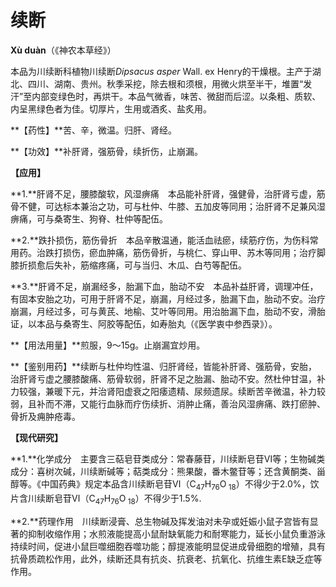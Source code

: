 # 续断

**Xù duàn**（《神农本草经》）

本品为川续断科植物川续断*Dipsacus asper* Wall. ex Henry的干燥根。主产于湖北、四川、湖南、贵州。秋季采挖，除去根和须根，用微火烘至半干，堆置“发汗”至内部变绿色时，再烘干。本品气微香，味苦、微甜而后涩。以条粗、质软、内呈黑绿色者为佳。切厚片，生用或酒炙、盐炙用。

**【药性】**苦、辛，微温。归肝、肾经。

**【功效】**补肝肾，强筋骨，续折伤，止崩漏。

**【应用】**

**1.**肝肾不足，腰膝酸软，风湿痹痛　本品能补肝肾，强健骨，治肝肾亏虚，筋骨不健，可达标本兼治之功，可与杜仲、牛膝、五加皮等同用；治肝肾不足兼风湿痹痛，可与桑寄生、狗脊、杜仲等配伍。

**2.**跌扑损伤，筋伤骨折　本品辛散温通，能活血祛瘀，续筋疗伤，为伤科常用药。治跌打损伤，瘀血肿痛，筋伤骨折，与桃仁、穿山甲、苏木等同用；治疗脚膝折损愈后失补，筋缩疼痛，可与当归、木瓜、白芍等配伍。

**3.**肝肾不足，崩漏经多，胎漏下血，胎动不安　本品补益肝肾，调理冲任，有固本安胎之功，可用于肝肾不足，崩漏，月经过多，胎漏下血，胎动不安。治疗崩漏，月经过多，可与黄芪、地榆、艾叶等同用。用治胎漏下血，胎动不安，滑胎证，以本品与桑寄生、阿胶等配伍，如寿胎丸（《医学衷中参西录》）。

**【用法用量】**煎服，9～15g。止崩漏宜炒用。

**【鉴别用药】**续断与杜仲均性温、归肝肾经，皆能补肝肾、强筋骨，安胎，治肝肾亏虚之腰膝酸痛、筋骨软弱，肝肾不足之胎漏、胎动不安。然杜仲甘温，补力较强，兼暖下元，并治肾阳虚衰之阳痿遗精、尿频遗尿。续断苦辛微温，补力较弱，且补而不滞，又能行血脉而疗伤续折、消肿止痛，善治风湿痹痛、跌打瘀肿、骨折及痈肿疮毒。

**【现代研究】**

**1.**化学成分　主要含三萜皂苷类成分：常春藤苷，川续断皂苷Ⅵ等；生物碱类成分：喜树次碱，川续断碱等；萜类成分：熊果酸，番木鳖苷等；还含黄酮类、甾醇等。《中国药典》规定本品含川续断皂苷Ⅵ（C<sub>47</sub>H<sub>76</sub>O<sub> 18</sub>）不得少于2.0%，饮片含川续断皂苷Ⅵ（C<sub>47</sub>H<sub>76</sub>O<sub> 18</sub>）不得少于1.5%.

**2.**药理作用　川续断浸膏、总生物碱及挥发油对未孕或妊娠小鼠子宫皆有显著的抑制收缩作用；水煎液能提高小鼠耐缺氧能力和耐寒能力，延长小鼠负重游泳持续时间，促进小鼠巨噬细胞吞噬功能；醇提液能明显促进成骨细胞的增殖，具有抗骨质疏松作用，此外，续断还具有抗炎、抗衰老、抗氧化、抗维生素E缺乏症等作用。